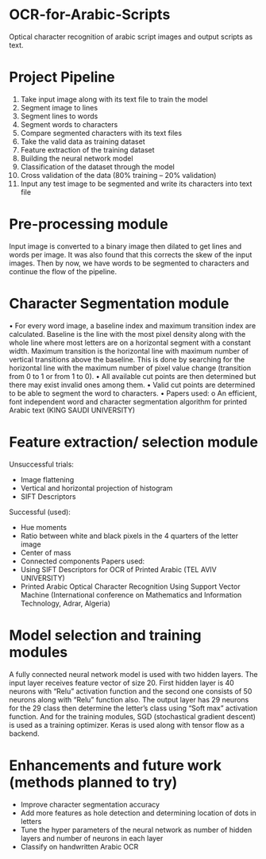 # OCR-for-Arabic-Scripts
Optical character recognition of arabic script images and output scripts as text.

# Project Pipeline
1. Take input image along with its text file to train the model
2. Segment image to lines
3. Segment lines to words
4. Segment words to characters
5. Compare segmented characters with its text files
6. Take the valid data as training dataset
7. Feature extraction of the training dataset
8. Building the neural network model
9. Classification of the dataset through the model
10. Cross validation of the data (80% training – 20% validation)
11. Input any test image to be segmented and write its characters into text file

# Pre-processing module
Input image is converted to a binary image then dilated to get lines and words
per image. It was also found that this corrects the skew of the input images.
Then by now, we have words to be segmented to characters and continue the
flow of the pipeline.

# Character Segmentation module
• For every word image, a baseline index and maximum transition index are
calculated. Baseline is the line with the most pixel density along with the whole
line where most letters are on a horizontal segment with a constant width.
Maximum transition is the horizontal line with maximum number of vertical
transitions above the baseline. This is done by searching for the horizontal line
with the maximum number of pixel value change (transition from 0 to 1 or from
1 to 0).
• All available cut points are then determined but there may exist invalid ones
among them.
• Valid cut points are determined to be able to segment the word to characters.
• Papers used:
o An efficient, font independent word and character segmentation algorithm for
printed Arabic text (KING SAUDI UNIVERSITY)

# Feature extraction/ selection module
Unsuccessful trials:
  - Image flattening
  - Vertical and horizontal projection of histogram
  - SIFT Descriptors
  
Successful (used):
  - Hue moments
  - Ratio between white and black pixels in the 4 quarters of the letter image
  - Center of mass
  - Connected components
Papers used:
  - Using SIFT Descriptors for OCR of Printed Arabic (TEL AVIV UNIVERSITY)
  - Printed Arabic Optical Character Recognition Using Support Vector Machine
    (International conference on Mathematics and Information Technology, Adrar,
    Algeria)

# Model selection and training modules
A fully connected neural network model is used with two hidden layers. The
input layer receives feature vector of size 20. First hidden layer is 40 neurons
with “Relu” activation function and the second one consists of 50 neurons along
with “Relu” function also. The output layer has 29 neurons for the 29 class then
determine the letter’s class using “Soft max” activation function.
And for the training modules, SGD (stochastical gradient descent) is used as a
training optimizer. Keras is used along with tensor flow as a backend.

# Enhancements and future work (methods planned to try)
  - Improve character segmentation accuracy
  - Add more features as hole detection and determining location of dots in letters
  - Tune the hyper parameters of the neural network as number of hidden layers
and number of neurons in each layer
  - Classify on handwritten Arabic OCR
